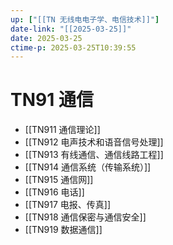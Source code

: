 ```yaml
---
up: ["[[TN 无线电电子学、电信技术]]"]
date-link: "[[2025-03-25]]"
date: 2025-03-25
ctime-p: 2025-03-25T10:39:55
---
```


# TN91 通信

- [[TN911 通信理论]]
- [[TN912 电声技术和语音信号处理]]
- [[TN913 有线通信、通信线路工程]]
- [[TN914 通信系统（传输系统）]]
- [[TN915 通信网]]
- [[TN916 电话]]
- [[TN917 电报、传真]]
- [[TN918 通信保密与通信安全]]
- [[TN919 数据通信]]

